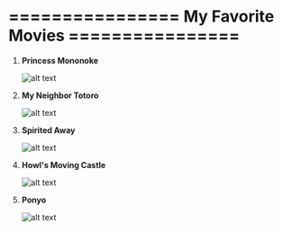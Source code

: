 
# ================ My Favorite Movies ================
<ol>
  <li><strong>Princess Mononoke</strong></li>
  
  ![alt text](https://static0.gamerantimages.com/wordpress/wp-content/uploads/2022/07/Princess-Mononoke-1.jpg)
  
  <li><strong>My Neighbor Totoro</strong></li>
  
  ![alt text](https://m.media-amazon.com/images/M/MV5BMTg1NzkyNDk4N15BMl5BanBnXkFtZTgwMDE2MDIyMDE@._V1_.jpg)
  
  <li><strong>Spirited Away</strong></li>
  
  ![alt text](https://soranews24.com/wp-content/uploads/sites/3/2022/01/Spirited-Away-fan-theory-Studio-Ghibli-anime-movie-Japan-film-news-Hayao-Miyazaki-Chihiro-Haku-4.jpg)
  
  <li><strong>Howl's Moving Castle</strong></li>
  
  ![alt text](https://bearingnews.org/wp-content/uploads/2021/11/howls-moving-castle-960x519-1-900x487.jpg)
  
  <li><strong>Ponyo</strong></li>
  
  ![alt text](https://m.media-amazon.com/images/M/MV5BMTk2NzYyMjg2OV5BMl5BanBnXkFtZTcwODczMTIyNw@@._V1_.jpg)
  
</ol>


